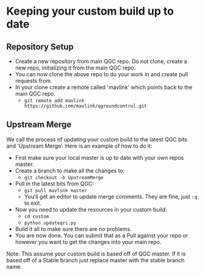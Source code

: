 # Keeping your custom build up to date

## Repository Setup

* Create a new repository from main QGC repo. Do not clone, create a new repo, initializing it from the main QGC repo.
* You can now clone the above repo to do your work in and create pull requests from.
* In your clone create a remote called 'mavlink' which points back to the main QGC repo.
  * ```git remote add mavlink https://github.com/mavlink/qgroundcontrol.git```

## Upstream Merge

We call the process of updating your custom build to the latest QGC bits and 'Upstream Merge'. Here is an example of how to do it:

* First make sure your local master is up to date with your own repos master.
* Create a branch to make all the changes to:
  * ```git checkout -b UpstreamMerge```
* Pull in the latest bits from QGC:
  * ```git pull mavlink master```
  * You'll get an editor to update merge comments. They are fine, just ```:q``` to exit.
* Now you need to update the resources in your custom build: 
  * ```cd custom```
  * ```python updateqrc.py```
* Build it all to make sure there are no problems.
* You are now done. You can submit that as a Pull against your repo or however you want to get the changes into your main repo.

Note: This assume your custom build is based off of QGC master. If it is based off of a Stable branch just replace master with the stable branch name.